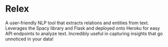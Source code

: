 # Relex
A user-friendly NLP tool that extracts relations and entities from text. Leverages the Spacy library and Flask and deployed onto Heroku for easy API endpoints to analyze text. Incredibly useful in capturing insights that go unnoticed in your data!
